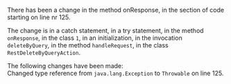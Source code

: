There has been a change in the method onResponse, in the section of code starting on line nr 125.
  
The change is in a catch statement, in a try statement, in the method ```onResponse```, in the class ```1```, in an initialization, in the invocation ```deleteByQuery```, in the method ```handleRequest```, in the class ```RestDeleteByQueryAction```.
  
The following changes have been made:  
Changed type reference from ```java.lang.Exception``` to ```Throwable``` on line 125.  
